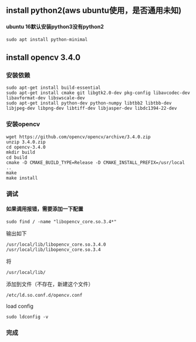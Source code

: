 ## install python2(aws ubuntu使用，是否通用未知)
#### ubuntu 16默认安装python3没有python2
```
sudo apt install python-minimal
```

## install opencv 3.4.0
### 安装依赖
```
sudo apt-get install build-essential
sudo apt-get install cmake git libgtk2.0-dev pkg-config libavcodec-dev libavformat-dev libswscale-dev
sudo apt-get install python-dev python-numpy libtbb2 libtbb-dev libjpeg-dev libpng-dev libtiff-dev libjasper-dev libdc1394-22-dev
```
### 安装opencv
```
wget https://github.com/opencv/opencv/archive/3.4.0.zip
unzip 3.4.0.zip
cd opencv-3.4.0
mkdir build
cd build
cmake -D CMAKE_BUILD_TYPE=Release -D CMAKE_INSTALL_PREFIX=/usr/local ..
make
make install
```
### 调试
#### 如果调用报错，需要添加一下配置
```
sudo find / -name "libopencv_core.so.3.4*"
```
输出如下
```
/usr/local/lib/libopencv_core.so.3.4.0
/usr/local/lib/libopencv_core.so.3.4
```
将
```
/usr/local/lib/
```
添加到文件（不存在，新建这个文件）
```
/etc/ld.so.conf.d/opencv.conf
```
load config
```
sudo ldconfig -v
```
### 完成
